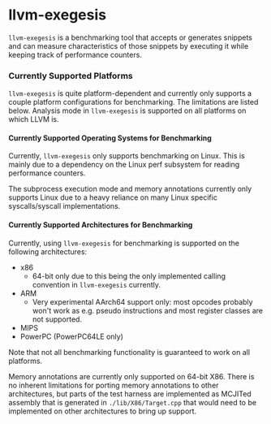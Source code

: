 # llvm-exegesis

`llvm-exegesis` is a benchmarking tool that accepts or generates snippets and
can measure characteristics of those snippets by executing it while keeping track
of performance counters.

### Currently Supported Platforms

`llvm-exegesis` is quite platform-dependent and currently only supports a couple
platform configurations for benchmarking. The limitations are listed below.
Analysis mode in `llvm-exegesis` is supported on all platforms on which LLVM is.

#### Currently Supported Operating Systems for Benchmarking

Currently, `llvm-exegesis`  only supports benchmarking on Linux. This is mainly
due to a dependency on the Linux perf subsystem for reading
performance counters.

The subprocess execution mode and memory annotations currently only supports
Linux due to a heavy reliance on many Linux specific syscalls/syscall
implementations.

#### Currently Supported Architectures for Benchmarking

Currently, using `llvm-exegesis` for benchmarking is supported on the following
architectures:
* x86
  * 64-bit only due to this being the only implemented calling convention
    in `llvm-exegesis` currently.
* ARM
  * Very experimental AArch64 support only: most opcodes probably won't work as
    e.g. pseudo instructions and most register classes are not supported.
* MIPS
* PowerPC (PowerPC64LE only)

Note that not all benchmarking functionality is guaranteed to work on all platforms.

Memory annotations are currently only supported on 64-bit X86. There is no
inherent limitations for porting memory annotations to other architectures, but
parts of the test harness are implemented as MCJITed assembly that is generated
in `./lib/X86/Target.cpp` that would need to be implemented on other architectures
to bring up support.
